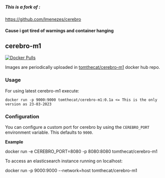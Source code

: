 ##### This is a fork of :
https://github.com/lmenezes/cerebro
#### Cause i got tired of warnings and container hanging
####
cerebro-m1
--------------

[![Docker Pulls](https://img.shields.io/docker/pulls/tomthecat/cerebro-m1.svg)](https://hub.docker.com/r/tomthecat/cerebro-m1)

Images are periodically uploaded in [tomthecat/cerebro-m1](https://hub.docker.com/r/tomthecat/cerebro-m1/) docker hub repo.

### Usage

For using latest cerebro-m1 execute:

```
docker run -p 9000:9000 tomthecat/cerebro-m1:0.1a <= This is the only version as 23-03-2023
```

### Configuration

You can configure a custom port for cerebro by using the `CEREBRO_PORT` environment variable. This defaults to `9000`.

**Example**

docker run -e CEREBRO_PORT=8080 -p 8080:8080 tomthecat/cerebro-m1

To access an elasticsearch instance running on localhost:

docker run -p 9000:9000 --network=host tomthecat/cerebro-m1
